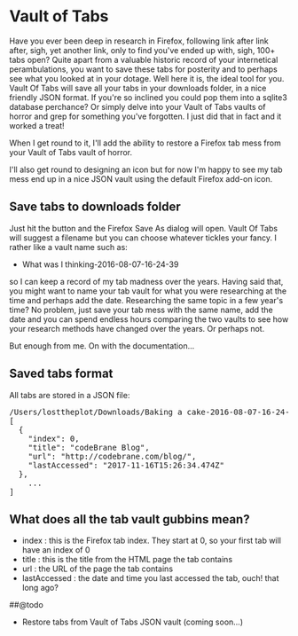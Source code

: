 # Vault of Tabs

Have you ever been deep in research in Firefox, following link after link after, sigh, yet another link, only to find you've ended up with, sigh, 100+ tabs open? Quite apart from a valuable historic record of your internetical perambulations, you want to save these tabs for posterity and to perhaps see what you looked at in your dotage. Well here it is, the ideal tool for you. Vault Of Tabs will save all your tabs in your downloads folder, in a nice friendly JSON format. If you're so inclined you could pop them into a sqlite3 database perchance? Or simply delve into your Vault of Tabs vaults of horror and grep for something you've forgotten. I just did that in fact and it worked a treat!

When I get round to it, I'll add the ability to restore a Firefox tab mess from your Vault of Tabs vault of horror.

I'll also get round to designing an icon but for now I'm happy to see my tab mess end up in a nice JSON vault using the default Firefox add-on icon.

## Save tabs to downloads folder
Just hit the button and the Firefox Save As dialog will open. Vault Of Tabs will suggest a filename but you can choose whatever tickles your fancy. I rather like a vault name such as:

* What was I thinking-2016-08-07-16-24-39

so I can keep a record of my tab madness over the years. Having said that, you might want to name your tab vault for what you were researching at the time and perhaps add the date. Researching the same topic in a few year's time? No problem, just save your tab mess with the same name, add the date and you can spend endless hours comparing the two vaults to see how your research methods have changed over the years. Or perhaps not.

But enough from me. On with the documentation...

## Saved tabs format

All tabs are stored in a JSON file:
<pre>
/Users/losttheplot/Downloads/Baking a cake-2016-08-07-16-24-39.json:
[
  {
    "index": 0,
    "title": "codeBrane Blog",
    "url": "http://codebrane.com/blog/",
    "lastAccessed": "2017-11-16T15:26:34.474Z"
  },
	...
]
</pre>

## What does all the tab vault gubbins mean?

* index : this is the Firefox tab index. They start at 0, so your first tab will have an index of 0
* title : this is the title from the HTML page the tab contains
* url : the URL of the page the tab contains
* lastAccessed : the date and time you last accessed the tab, ouch! that long ago?

##@todo

* Restore tabs from Vault of Tabs JSON vault (coming soon...)